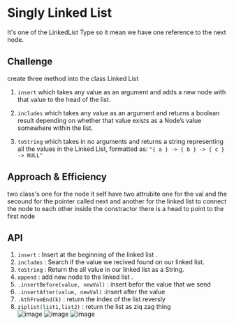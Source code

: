 # Singly Linked List

It's one of the LinkedList Type so it mean we have one reference to the next node. 

## Challenge

create three method into the class Linked List

1. `insert` which takes any value as an argument and adds a new node with that value to the head of the list.
2. `includes` which takes any value as an argument and returns a boolean result depending on whether that value exists as a Node’s value somewhere within the list.

3. `toString` which takes in no arguments and returns a string representing all the values in the Linked List, formatted as: `"{ a } -> { b } -> { c } -> NULL"`

## Approach & Efficiency

two class's one for the node it self have two attrubite one for the val and the secound for the pointer called next  and another for the linked list to connect the node to each other inside the constractor there is a head to  point to the first node 

## API

1. `insert`   : Insert at the beginning of the linked list .
2. `includes` : Search if the value we recived found on our linked list.
3. `toString` : Return the all value in our linked list as a String.
4. `append`   : add new node to the linked list .
5. `.insertBefore(value, newVal)` : insert befor the value that we send
6. `.insertAfter(value, newVal)` :insert after the value
7. `.kthFromEnd(k)` : return the index of the list reversly
8. `ziplist(list1,list2)` : return the list as ziq zag thing  
![image](./../../assets/linkedList.png)
![image](./../../assets/kthFromEnd(k).png)
![image](../../assets/ziplist.png)